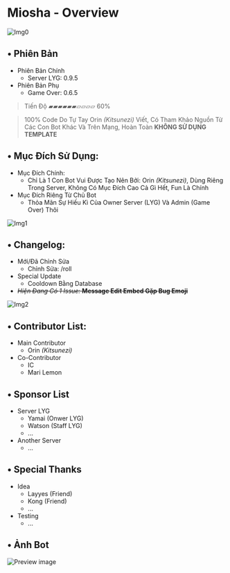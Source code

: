 # Miosha - Overview

![Img0](https://cdn.discordapp.com/attachments/1098463125268873216/1098468034504577074/Miosha-Overall.png)
## • Phiên Bản
- Phiên Bản Chính
    + Server LYG: 0.9.5
- Phiên Bản Phụ
    + Game Over: 0.6.5
> Tiến Độ ▰▰▰▰▰▰▱▱▱▱ 60%

> 100% Code Do Tự Tay Orin *(Kitsunezi)* Viết, Có Tham Khảo Nguồn Từ Các Con Bot Khác Và Trên Mạng, Hoàn Toàn **KHÔNG SỬ DỤNG TEMPLATE**
## • Mục Đích Sử Dụng:
- Mục Đích Chính:
    + Chỉ Là 1 Con Bot Vui Được Tạo Nên Bởi: Orin *(Kitsunezi)*, Dùng Riêng Trong Server, Không Có Mục Đích Cao Cả Gì Hết, Fun Là Chính
- Mục Đích Riêng Từ Chủ Bot
    + Thỏa Mãn Sự Hiếu Kì Của Owner Server (LYG) Và Admin (Game Over) Thôi

![Img1](https://cdn.discordapp.com/attachments/1098463125268873216/1098468034269683782/Miosha-Info.png)
## • Changelog: 

- Mới/Đã Chỉnh Sửa
    + Chỉnh Sửa: /roll
- Special Update
    + Cooldown Bằng Database
- ~~*Hiện Đang Có 1 Issue:* __Message Edit Embed Gặp Bug Emoji__~~

![Img2](https://cdn.discordapp.com/attachments/1098463125268873216/1098468034072563823/Miosha-Credits.png)
## • Contributor List:
- Main Contributor
    + Orin *(Kitsunezi)*
- Co-Contributor
    + IC
    + Mari Lemon
## • Sponsor List
- Server LYG
    + Yamai (Onwer LYG)
    + Watson (Staff LYG)
    + ...
- Another Server
    + ...
## • Special Thanks
- Idea
    + Layyes (Friend)
    + Kong (Friend)
    + ...
- Testing
    + ...
## • Ảnh Bot
![Preview image](https://cdn.discordapp.com/attachments/1098463125268873216/1098468033556656178/Banner.png)
